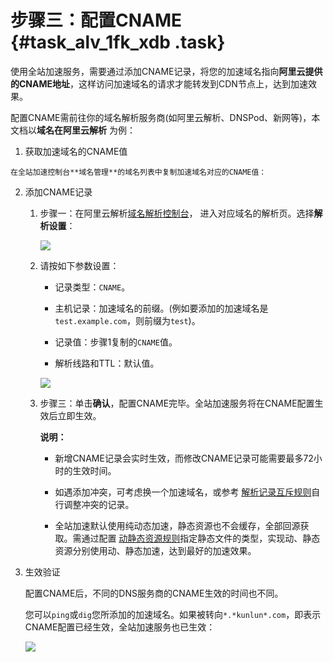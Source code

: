 # 步骤三：配置CNAME {#task_alv_1fk_xdb .task}

使用全站加速服务，需要通过添加CNAME记录，将您的加速域名指向**阿里云提供的CNAME地址**，这样访问加速域名的请求才能转发到CDN节点上，达到加速效果。

配置CNAME需前往你的域名解析服务商\(如阿里云解析、DNSPod、新网等\)，本文档以**域名在阿里云解析** 为例：

1.   获取加速域名的CNAME值 

    在全站加速控制台**域名管理**的域名列表中复制加速域名对应的CNAME值：

2.  添加CNAME记录 
    1.  步骤一：在阿里云解析[域名解析控制台](https://dc.console.aliyun.com/dns/?spm=5176.200001.0.0.pbY4Je)， 进入对应域名的解析页。选择**解析设置**：

        ![](http://static-aliyun-doc.oss-cn-hangzhou.aliyuncs.com/assets/img/13449/155495469635117_zh-CN.png)

    2.  请按如下参数设置：

        -   记录类型：`CNAME`。

        -   主机记录：加速域名的前缀。\(例如要添加的加速域名是`test.example.com`，则前缀为`test`\)。

        -   记录值：步骤1复制的`CNAME`值。

        -   解析线路和TTL：默认值。

        ![](http://static-aliyun-doc.oss-cn-hangzhou.aliyuncs.com/assets/img/13449/155495469635118_zh-CN.png)

    3.  步骤三：单击**确认**，配置CNAME完毕。全站加速服务将在CNAME配置生效后立即生效。

        **说明：** 

        -   新增CNAME记录会实时生效，而修改CNAME记录可能需要最多72小时的生效时间。
        -   如遇添加冲突，可考虑换一个加速域名，或参考 [解析记录互斥规则](https://help.aliyun.com/knowledge_detail/39787.html?spm=a2c4g.11186623.2.4.KAwlRA)自行调整冲突的记录。

        -   全站加速默认使用纯动态加速，静态资源也不会缓存，全部回源获取。需通过配置 [动静态资源规则](../../../../../cn.zh-CN/用户指南/动静态加速规则/设置静态文件类型.md#)指定静态文件的类型，实现动、静态资源分别使用动、静态加速，达到最好的加速效果。

3.  生效验证 

    配置CNAME后，不同的DNS服务商的CNAME生效的时间也不同。

    您可以`ping`或`dig`您所添加的加速域名。如果被转向`*.*kunlun*.com`，即表示CNAME配置已经生效，全站加速服务也已生效：

    ![](http://docs-aliyun.cn-hangzhou.oss.aliyun-inc.com/assets/pic/64928/cn_zh/1517391265133/77.png)


